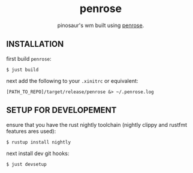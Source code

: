 
<div align="center">

# penrose

pinosaur's wm built using [penrose](https://github.com/sminez/penrose).

</div>

## INSTALLATION

first build `penrose`:
```
$ just build
```

next add the following to your `.xinitrc` or equivalent:
```
[PATH_TO_REPO]/target/release/penrose &> ~/.penrose.log
```

## SETUP FOR DEVELOPEMENT

ensure that you have the rust nightly toolchain (nightly clippy and rustfmt features ares used):
```
$ rustup install nightly
```

next install dev git hooks:
```
$ just devsetup
```

